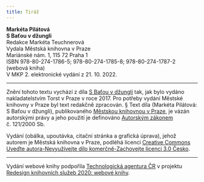 ```yaml
---
title: Tiráž
---
```


**Markéta Pilátová    
S Baťou v džungli**  
Redakce Markéta Teuchnerová  
Vydala Městská knihovna v Praze  
Mariánské nám. 1, 115 72 Praha 1  
ISBN 978-80-274-1786-5; 978-80-274-1785-8; 978-80-274-1787-2 (webová kniha)  
V MKP 2. elektronické vydání z 21. 10. 2022.

***

Znění tohoto textu vychází z díla [S Baťou v džungli](https://search.mlp.cz/cz/titul/s-batou-v-dzungli/4321756/#book-content) tak, jak bylo vydáno nakladatelstvím Torst v Praze v roce 2017. Pro potřeby vydání Městské knihovny v Praze byl text redakčně zpracován.
§
Text díla (Markéta Pilátová: S Baťou v džungli), publikovaného [Městskou knihovnou v Praze](https://www.mlp.cz/cz/), je vázán autorskými právy a jeho použití je definováno [Autorským zákonem](https://www.mkcr.cz/predpisy-zakonu-709.html) č. 121/2000 Sb.

Vydání (obálka, upoutávka, citační stránka a grafická úprava), jehož autorem je Městská knihovna v Praze, podléhá licenci [Creative Commons Uveďte autora-Nevyužívejte dílo komerčně-Zachovejte licenci 3.0 Česko](https://creativecommons.org/licenses/by-nc-sa/3.0/cz/).


***

Vydání webové knihy podpořila [Technologická agentura ČR](https://www.tacr.cz/) v projektu [Redesign knihovních služeb 2020: webové knihy](https://starfos.tacr.cz/cs/project/TL04000391).